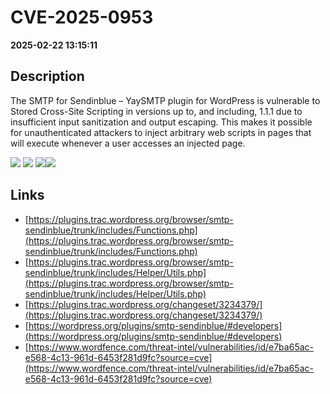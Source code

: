 # CVE-2025-0953

**2025-02-22 13:15:11**

## Description
The SMTP for Sendinblue – YaySMTP plugin for WordPress is vulnerable to Stored Cross-Site Scripting in versions up to, and including, 1.1.1 due to insufficient input sanitization and output escaping. This makes it possible for unauthenticated attackers to inject arbitrary web scripts in pages that will execute whenever a user accesses an injected page.

![](https://img.shields.io/static/v1?label=Score&message=7.2&color=red)
![](https://img.shields.io/static/v1?label=Severity&message=HIGH&color=red)
![](https://img.shields.io/static/v1?label=CWE&message=XSS&color=green)![](https://img.shields.io/static/v1?label=CWE&message=XSS&color=green)

## Links
- [https://plugins.trac.wordpress.org/browser/smtp-sendinblue/trunk/includes/Functions.php](https://plugins.trac.wordpress.org/browser/smtp-sendinblue/trunk/includes/Functions.php)
- [https://plugins.trac.wordpress.org/browser/smtp-sendinblue/trunk/includes/Helper/Utils.php](https://plugins.trac.wordpress.org/browser/smtp-sendinblue/trunk/includes/Helper/Utils.php)
- [https://plugins.trac.wordpress.org/changeset/3234379/](https://plugins.trac.wordpress.org/changeset/3234379/)
- [https://wordpress.org/plugins/smtp-sendinblue/#developers](https://wordpress.org/plugins/smtp-sendinblue/#developers)
- [https://www.wordfence.com/threat-intel/vulnerabilities/id/e7ba65ac-e568-4c13-961d-6453f281d9fc?source=cve](https://www.wordfence.com/threat-intel/vulnerabilities/id/e7ba65ac-e568-4c13-961d-6453f281d9fc?source=cve)
